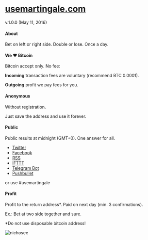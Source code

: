 # [usemartingale.com](http://usemartingale.com/)
v.1.0.0 (May 11, 2016)

#### About
Bet on left or right side.
Double or lose.
Once a day.

#### We ♥ Bitcoin
Bitcoin accept only. No fee:

**Incoming** transaction fees are voluntary (recommend BTC 0.0001).

**Outgoing** profit we pay fees for you.

#### Anonymous
Without registration.

Just save the address and use it forever.

#### Public
Public results at midnight (GMT+0). One answer for all.

* [Twitter](http://usemartingale.com/)
* [Facebook](http://usemartingale.com/)
* [RSS](http://usemartingale.com/)
* [IFTTT](http://usemartingale.com/)
* [Telegram Bot](http://usemartingale.com/)
* [Pushbullet](http://usemartingale.com/)

or use #usemartingale

#### Profit
Profit to the return address*. Paid on next day (min. 3 confirmations).

Ex.: Bet at two side together and sure.

*Do not use disposable bitcoin address!

![nichosee](/img/nichosee.png)
